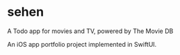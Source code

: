 # sehen
A Todo app for movies and TV, powered by The Movie DB

An iOS app portfolio project implemented in SwiftUI.
